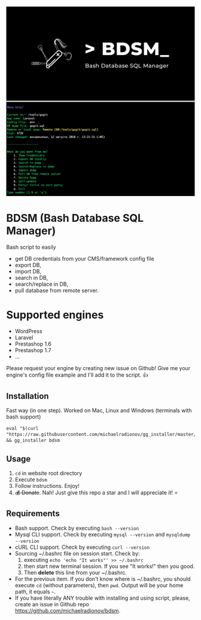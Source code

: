 ![usage](/pic/logo.jpg)
![usage](/pic/pic1.png)

# BDSM (Bash Database SQL Manager)

Bash script to easily
- get DB credentials from your CMS/framework config file
- export DB,
- import DB,
- search in DB,
- search/replace in DB,
- pull database from remote server.

# Supported engines
- WordPress
- Laravel
- Prestashop 1.6
- Prestashop 1.7
- ...

Please request your engine by creating new issue on Github! Give me your engine's config file example and I'll add it to the script. 👍

## Installation
Fast way (in one step). Worked on Mac, Linux and Windows (terminals with bash support)
```shell
eval "$(curl "https://raw.githubusercontent.com/michaelradionov/gg_installer/master/gg_installer.sh")" && gg_installer bdsm
```


## Usage

1. `cd` in website root directory
2. Execute `bdsm`
3. Follow instructions. Enjoy!
4. ~~💰 Donate~~. Nah! Just give this repo a star and I will appreciate it! ⭐️

## Requirements

- Bash support. Check by executing `bash --version`
- Mysql CLI support. Check by executing `mysql --version` and `mysqldump --version`
- cURL CLI support. Check by executing `curl --version`
- Sourcing ~/.bashrc file on session start. Check by:
    1. executing `echo 'echo "It works"' >> ~/.bashrc`
    2. then start new terminal session. If you see "It works!" then you good.
    3. Then **delete** this line from your ~/.bashrc.
- For the previous item. If you don't know where is ~/.bashrc, you should execute `cd` (without parameters), then `pwd`. Output will be your home path, it equals `~`.
- If you have literally ANY trouble with installing and using script, please, create an issue in Github repo https://github.com/michaelradionov/bdsm.
